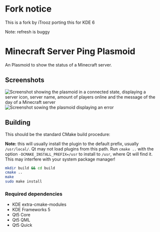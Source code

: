 # Fork notice
This is a fork by iTrooz porting this for KDE 6

Note: refresh is buggy

# Minecraft Server Ping Plasmoid

An Plasmoid to show the status of a Minecraft server.

## Screenshots
![Screenshot showing the plasmoid in a connected state, displaying a server
icon, server name, amount of players online and the message of the day of
a Minecraft server](work-assets/screenshots/screenshot-connected.png)
![Screenshot sowing the plasmoid displaying an error](work-assets/screenshots/screenshot-error.png)

## Building
This should be the standard CMake build procedure:

**Note:** this will usually install the plugin to the default prefix, usually `/usr/local/`. Qt may
not load plugins from this path. Run `cmake ..` with the option `-DCMAKE_INSTALL_PREFIX=/usr` to 
install to `/usr`, where Qt will find it. This may interfere with your system package manager!

```bash
mkdir build && cd build
cmake ..
make
sudo make install
```


### Required dependencies
- KDE extra-cmake-modules
- KDE Frameworks 5
- Qt5 Core
- Qt5 QML
- Qt5 Quick
